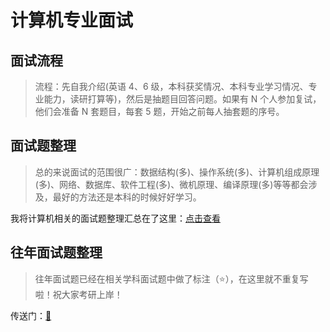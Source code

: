 # 计算机专业面试

## 面试流程

> 流程：先自我介绍(英语 4、6 级，本科获奖情况、本科专业学习情况、专业能力，读研打算等)，然后是抽题目回答问题。如果有 N 个人参加复试，他们会准备 N 套题目，每套 5 题，开始之前每人抽套题的序号。

## 面试题整理

> 总的来说面试的范围很广：数据结构(多)、操作系统(多)、计算机组成原理(多)、网络、数据库、软件工程(多)、微机原理、编译原理(多)等等都会涉及，最好的方法还是本科的时候好好学习。

我将计算机相关的面试题整理汇总在了这里：[点击查看](interview/README?id=技术面试题收录)

## 往年面试题整理

> 往年面试题已经在相关学科面试题中做了标注（⭐），在这里就不重复写啦！祝大家考研上岸！

传送门：[🚀](interview/README?id=技术面试题收录)



